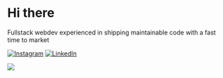 # Hi there
Fullstack webdev experienced in shipping maintainable code with a fast time to market

[![Instagram](https://img.shields.io/badge/Instagram-%23E4405F.svg?logo=Instagram&logoColor=white)](https://instagram.com/raycohaex) [![LinkedIn](https://img.shields.io/badge/LinkedIn-%230077B5.svg?logo=linkedin&logoColor=white)](https://linkedin.com/in/rayco-haex) 

![](https://github-readme-streak-stats.herokuapp.com/?user=raycohaex&theme=dark&hide_border=false)<br/>

